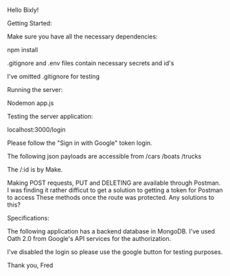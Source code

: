 
Hello Bixly!



Getting Started:

Make sure you have all the necessary dependencies:

npm install

.gitignore and .env files contain necessary secrets and id's

I've omitted .gitignore for testing


Running the server:

Nodemon app.js


Testing the server application:

localhost:3000/login

Please follow the "Sign in with Google" token login.

The following json payloads are accessible from /cars /boats /trucks

The /:id is by Make.

Making POST requests, PUT and DELETING are available through Postman.
I was finding it rather difficut to get a solution to getting a token for Postman to access These methods once the route was protected. Any solutions to this?

Specifications:

The following application has a backend database in MongoDB. 
I've used Oath 2.0 from Google's API services for the authorization. 

I've disabled the login so please use the google button for testing purposes.

Thank you, Fred
